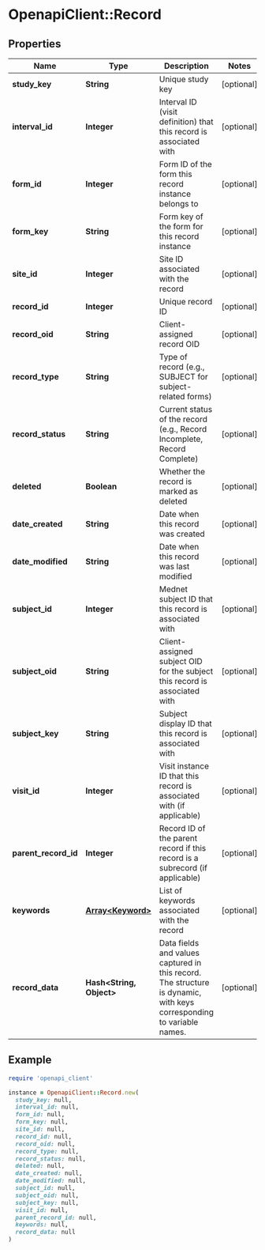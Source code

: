 # OpenapiClient::Record

## Properties

| Name | Type | Description | Notes |
| ---- | ---- | ----------- | ----- |
| **study_key** | **String** | Unique study key | [optional] |
| **interval_id** | **Integer** | Interval ID (visit definition) that this record is associated with | [optional] |
| **form_id** | **Integer** | Form ID of the form this record instance belongs to | [optional] |
| **form_key** | **String** | Form key of the form for this record instance | [optional] |
| **site_id** | **Integer** | Site ID associated with the record | [optional] |
| **record_id** | **Integer** | Unique record ID | [optional] |
| **record_oid** | **String** | Client-assigned record OID | [optional] |
| **record_type** | **String** | Type of record (e.g., SUBJECT for subject-related forms) | [optional] |
| **record_status** | **String** | Current status of the record (e.g., Record Incomplete, Record Complete) | [optional] |
| **deleted** | **Boolean** | Whether the record is marked as deleted | [optional] |
| **date_created** | **String** | Date when this record was created | [optional] |
| **date_modified** | **String** | Date when this record was last modified | [optional] |
| **subject_id** | **Integer** | Mednet subject ID that this record is associated with | [optional] |
| **subject_oid** | **String** | Client-assigned subject OID for the subject this record is associated with | [optional] |
| **subject_key** | **String** | Subject display ID that this record is associated with | [optional] |
| **visit_id** | **Integer** | Visit instance ID that this record is associated with (if applicable) | [optional] |
| **parent_record_id** | **Integer** | Record ID of the parent record if this record is a subrecord (if applicable) | [optional] |
| **keywords** | [**Array&lt;Keyword&gt;**](Keyword.md) | List of keywords associated with the record | [optional] |
| **record_data** | **Hash&lt;String, Object&gt;** | Data fields and values captured in this record. The structure is dynamic, with keys corresponding to variable names. | [optional] |

## Example

```ruby
require 'openapi_client'

instance = OpenapiClient::Record.new(
  study_key: null,
  interval_id: null,
  form_id: null,
  form_key: null,
  site_id: null,
  record_id: null,
  record_oid: null,
  record_type: null,
  record_status: null,
  deleted: null,
  date_created: null,
  date_modified: null,
  subject_id: null,
  subject_oid: null,
  subject_key: null,
  visit_id: null,
  parent_record_id: null,
  keywords: null,
  record_data: null
)
```

